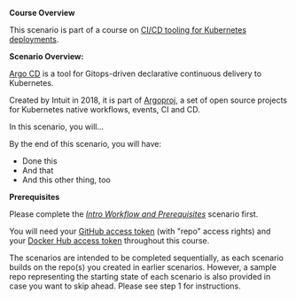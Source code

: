 **Course Overview**

This scenario is part of a course on [CI/CD tooling for Kubernetes deployments](https://www.katacoda.com/springone-tour-2020-cicd).

**Scenario Overview: <SCENARIO NAME HERE>**

[Argo CD](https://argoproj.github.io/argo-cd) is a tool for Gitops-driven declarative continuous delivery to Kubernetes.

Created by Intuit in 2018, it is part of [Argoproj](https://argoproj.github.io), a set of open source projects for Kubernetes native workflows, events, CI and CD.

In this scenario, you will...

By the end of this scenario, you will have:

* Done this
* And that
* And this other thing, too

**Prerequisites** 

Please complete the [_Intro Workflow and Prerequisites_](https://www.katacoda.com/springone-tour-2020-cicd/scenarios/1-intro-workflow) scenario first.

You will need your [GitHub access token](https://help.github.com/en/github/authenticating-to-github/creating-a-personal-access-token-for-the-command-line) (with "repo" access rights) and your [Docker Hub access token](https://docs.docker.com/docker-hub/access-tokens) throughout this course.

The scenarios are intended to be completed sequentially, as each scenario builds on the repo(s) you created in earlier scenarios. However, a sample repo representing the starting state of each scenario is also provided in case you want to skip ahead. Please see step 1 for instructions.
